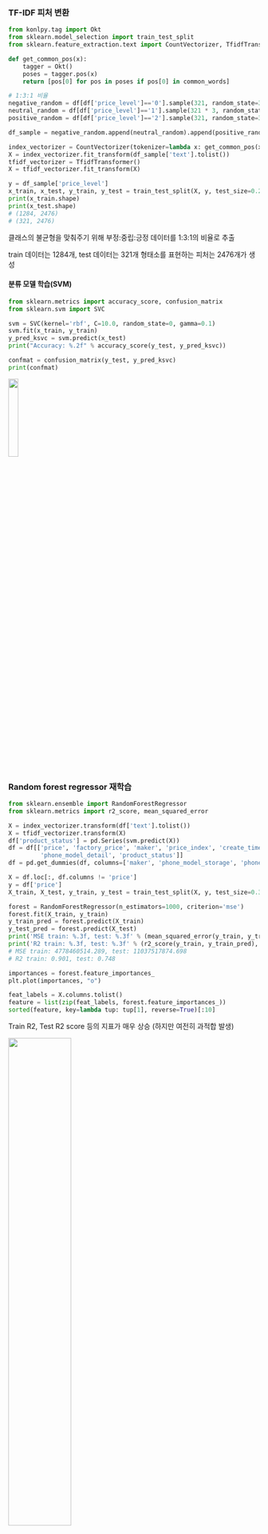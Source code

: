 ### TF-IDF 피처 변환

```python
from konlpy.tag import Okt
from sklearn.model_selection import train_test_split
from sklearn.feature_extraction.text import CountVectorizer, TfidfTransformer

def get_common_pos(x):
    tagger = Okt()
    poses = tagger.pos(x)
    return [pos[0] for pos in poses if pos[0] in common_words]

# 1:3:1 비율
negative_random = df[df['price_level']=='0'].sample(321, random_state=30)
neutral_random = df[df['price_level']=='1'].sample(321 * 3, random_state=30)
positive_random = df[df['price_level']=='2'].sample(321, random_state=30)

df_sample = negative_random.append(neutral_random).append(positive_random)

index_vectorizer = CountVectorizer(tokenizer=lambda x: get_common_pos(x))
X = index_vectorizer.fit_transform(df_sample['text'].tolist())
tfidf_vectorizer = TfidfTransformer()
X = tfidf_vectorizer.fit_transform(X)

y = df_sample['price_level']
x_train, x_test, y_train, y_test = train_test_split(X, y, test_size=0.2, random_state=30)
print(x_train.shape)
print(x_test.shape)
# (1284, 2476)
# (321, 2476)
```

클래스의 불균형을 맞춰주기 위해 부정:중립:긍정 데이터를 1:3:1의 비율로 추출

train 데이터는 1284개, test 데이터는 321개 형태소를 표현하는 피처는 2476개가 생성

#### 분류 모델 학습(SVM)

```python
from sklearn.metrics import accuracy_score, confusion_matrix
from sklearn.svm import SVC

svm = SVC(kernel='rbf', C=10.0, random_state=0, gamma=0.1)
svm.fit(x_train, y_train)
y_pred_ksvc = svm.predict(x_test)
print("Accuracy: %.2f" % accuracy_score(y_test, y_pred_ksvc))

confmat = confusion_matrix(y_test, y_pred_ksvc)
print(confmat)
```

<img src="https://user-images.githubusercontent.com/58063806/100750313-31476c80-3429-11eb-80a1-16fdea58114b.JPG" width=20% />

### Random forest regressor 재학습

```python
from sklearn.ensemble import RandomForestRegressor
from sklearn.metrics import r2_score, mean_squared_error

X = index_vectorizer.transform(df['text'].tolist())
X = tfidf_vectorizer.transform(X)
df['product_status'] = pd.Series(svm.predict(X))
df = df[['price', 'factory_price', 'maker', 'price_index', 'create_time_score', 'phone_model_storage', 
         'phone_model_detail', 'product_status']]
df = pd.get_dummies(df, columns=['maker', 'phone_model_storage', 'phone_model_detail', 'product_status'])

X = df.loc[:, df.columns != 'price']
y = df['price']
X_train, X_test, y_train, y_test = train_test_split(X, y, test_size=0.3, random_state=0)

forest = RandomForestRegressor(n_estimators=1000, criterion='mse')
forest.fit(X_train, y_train)
y_train_pred = forest.predict(X_train)
y_test_pred = forest.predict(X_test)
print('MSE train: %.3f, test: %.3f' % (mean_squared_error(y_train, y_train_pred), mean_squared_error(y_test, y_test_pred)))
print('R2 train: %.3f, test: %.3f' % (r2_score(y_train, y_train_pred), r2_score(y_test, y_test_pred)))
# MSE train: 4778460514.289, test: 11037517874.698
# R2 train: 0.901, test: 0.748  

importances = forest.feature_importances_
plt.plot(importances, "o")

feat_labels = X.columns.tolist()
feature = list(zip(feat_labels, forest.feature_importances_))
sorted(feature, key=lambda tup: tup[1], reverse=True)[:10]
```

Train R2, Test R2 score 등의 지표가 매우 상승 (하지만 여전히 과적합 발생)

<img src="https://user-images.githubusercontent.com/58063806/100750602-9bf8a800-3429-11eb-9183-2df73ab3f282.JPG" width=50% />

create_time_score, product_status와 같이 새로운 피처의 중요도가 상위에 있는 것을 볼 수 있음

```python
plt.scatter(y_test.values, y_test_pred)
plt.ylabel("predict price")
plt.xlabel("price")
```

<img src="https://user-images.githubusercontent.com/58063806/100751283-75873c80-342a-11eb-849f-525fc5d7590c.JPG" width=50% />

y축은 예측 가격, x축은 실제 가격으로 몇몇 데이터를 제외하고는 대부분 예측이 잘 수행된 것을 볼 수 있음